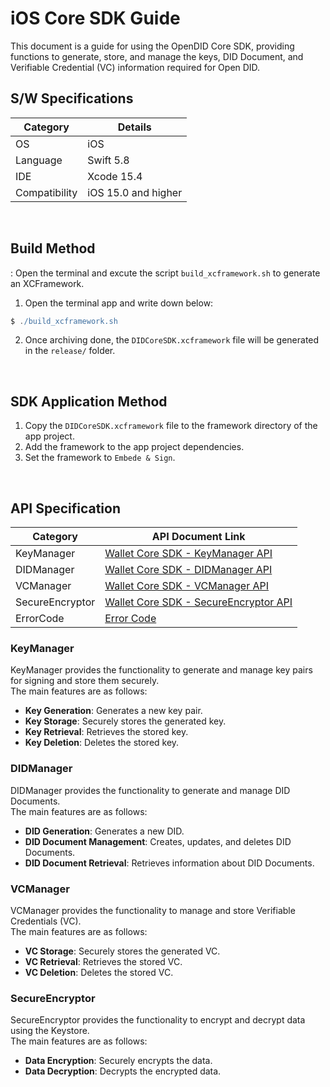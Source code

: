 # iOS Core SDK Guide
This document is a guide for using the OpenDID Core SDK, providing functions to generate, store, and manage the keys, DID Document, and Verifiable Credential (VC) information required for Open DID.


## S/W Specifications
| Category      | Details                   |
|---------------|---------------------------|
| OS            | iOS                       |
| Language      | Swift 5.8                 |
| IDE           | Xcode 15.4                |
| Compatibility | iOS 15.0 and higher       |

<br>


## Build Method
: Open the terminal and excute the script `build_xcframework.sh` to generate an XCFramework.
1. Open the terminal app and write down below:
```groovy
$ ./build_xcframework.sh
```
2. Once archiving done, the `DIDCoreSDK.xcframework` file will be generated in the `release/` folder.
<br>

## SDK Application Method
1. Copy the `DIDCoreSDK.xcframework` file to the framework directory of the app project.
2. Add the framework to the app project dependencies.
3. Set the framework to `Embede & Sign`.

<br>

## API Specification
| Category        | API Document Link                                                                      |
|-----------------|----------------------------------------------------------------------------------------|
| KeyManager      | [Wallet Core SDK - KeyManager API](docs/api/did-core-sdk-ios/KeyManager.md)            |
| DIDManager      | [Wallet Core SDK - DIDManager API](docs/api/did-core-sdk-ios/DIDManager.md)            |
| VCManager       | [Wallet Core SDK - VCManager API](docs/api/did-core-sdk-ios/VCManager.md)              |
| SecureEncryptor | [Wallet Core SDK - SecureEncryptor API](docs/api/did-core-sdk-ios/SecureEncryptor.md)  |
| ErrorCode       | [Error Code](docs/api/did-core-sdk-ios/WalletCoreError.md)                             |

### KeyManager
KeyManager provides the functionality to generate and manage key pairs for signing and store them securely.<br>The main features are as follows:

* <b>Key Generation</b>: Generates a new key pair.
* <b>Key Storage</b>: Securely stores the generated key.
* <b>Key Retrieval</b>: Retrieves the stored key.
* <b>Key Deletion</b>: Deletes the stored key.

### DIDManager
DIDManager provides the functionality to generate and manage DID Documents.<br>The main features are as follows:

* <b>DID Generation</b>: Generates a new DID.
* <b>DID Document Management</b>: Creates, updates, and deletes DID Documents.
* <b>DID Document Retrieval</b>: Retrieves information about DID Documents.

### VCManager
VCManager provides the functionality to manage and store Verifiable Credentials (VC).<br>The main features are as follows:

* <b>VC Storage</b>: Securely stores the generated VC.
* <b>VC Retrieval</b>: Retrieves the stored VC.
* <b>VC Deletion</b>: Deletes the stored VC.

### SecureEncryptor
SecureEncryptor provides the functionality to encrypt and decrypt data using the Keystore.<br>The main features are as follows:

* <b>Data Encryption</b>: Securely encrypts the data.
* <b>Data Decryption</b>: Decrypts the encrypted data.
